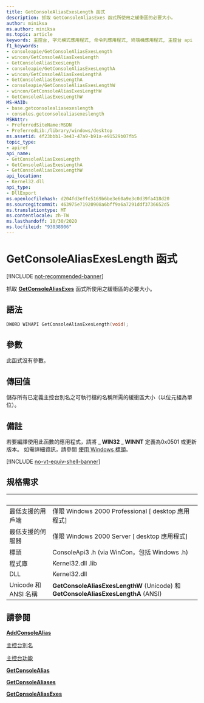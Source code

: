 ```yaml
---
title: GetConsoleAliasExesLength 函式
description: 抓取 GetConsoleAliasExes 函式所使用之緩衝區的必要大小。
author: miniksa
ms.author: miniksa
ms.topic: article
keywords: 主控台, 字元模式應用程式, 命令列應用程式, 終端機應用程式, 主控台 api
f1_keywords:
- consoleapie/GetConsoleAliasExesLength
- wincon/GetConsoleAliasExesLength
- GetConsoleAliasExesLength
- consoleapie/GetConsoleAliasExesLengthA
- wincon/GetConsoleAliasExesLengthA
- GetConsoleAliasExesLengthA
- consoleapie/GetConsoleAliasExesLengthW
- wincon/GetConsoleAliasExesLengthW
- GetConsoleAliasExesLengthW
MS-HAID:
- base.getconsolealiasexeslength
- consoles.getconsolealiasexeslength
MSHAttr:
- PreferredSiteName:MSDN
- PreferredLib:/library/windows/desktop
ms.assetid: 4f23bbb1-3e43-47a9-b91a-e91529b07fb5
topic_type:
- apiref
api_name:
- GetConsoleAliasExesLength
- GetConsoleAliasExesLengthA
- GetConsoleAliasExesLengthW
api_location:
- Kernel32.dll
api_type:
- DllExport
ms.openlocfilehash: d204fd3effe5169b6be3e60a9e3c0d39fa418d20
ms.sourcegitcommit: 463975e71920908a6bff9a6a7291ddf3736652d5
ms.translationtype: MT
ms.contentlocale: zh-TW
ms.lasthandoff: 10/30/2020
ms.locfileid: "93038906"
---
```

# <a name="getconsolealiasexeslength-function"></a>GetConsoleAliasExesLength 函式

[!INCLUDE [not-recommended-banner](./includes/not-recommended-banner.md)]

抓取 [**GetConsoleAliasExes**](getconsolealiasexes.md) 函式所使用之緩衝區的必要大小。

## <a name="syntax"></a>語法

```C
DWORD WINAPI GetConsoleAliasExesLength(void);
```

## <a name="parameters"></a>參數

此函式沒有參數。

## <a name="return-value"></a>傳回值

儲存所有已定義主控台別名之可執行檔的名稱所需的緩衝區大小（以位元組為單位）。

## <a name="remarks"></a>備註

若要編譯使用此函數的應用程式，請將 **\_ WIN32 \_ WINNT** 定義為0x0501 或更新版本。 如需詳細資訊，請參閱 [使用 Windows 標頭](https://msdn.microsoft.com/library/windows/desktop/aa383745)。

[!INCLUDE [no-vt-equiv-shell-banner](./includes/no-vt-equiv-shell-banner.md)]

## <a name="requirements"></a>規格需求

| &nbsp; | &nbsp; |
|-|-|
| 最低支援的用戶端 | 僅限 Windows 2000 Professional \[ desktop 應用程式\] |
| 最低支援的伺服器 | 僅限 Windows 2000 Server \[ desktop 應用程式\] |
| 標頭 | ConsoleApi3 .h (via WinCon，包括 Windows .h)  |
| 程式庫 | Kernel32.dll .lib |
| DLL | Kernel32.dll |
| Unicode 和 ANSI 名稱 | **GetConsoleAliasExesLengthW** (Unicode) 和 **GetConsoleAliasExesLengthA** (ANSI)  |

## <a name="see-also"></a>請參閱

[**AddConsoleAlias**](addconsolealias.md)

[主控台別名](console-aliases.md)

[主控台功能](console-functions.md)

[**GetConsoleAlias**](getconsolealias.md)

[**GetConsoleAliases**](getconsolealiases.md)

[**GetConsoleAliasExes**](getconsolealiasexes.md)
